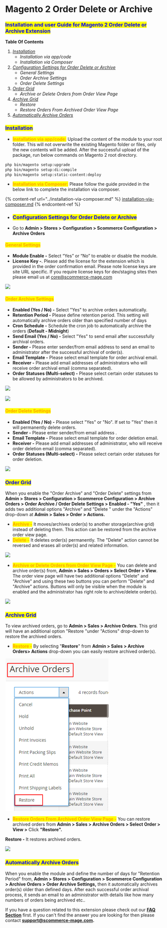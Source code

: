 # Magento 2 Order Delete or Archive

### <mark style="color:blue;">Installation and user Guide for Magento 2 Order Delete or Archive Extension</mark>

**Table Of Contents**

1. [_Installation_ ](magento-2-order-delete-or-archive.md#\_bookmark0)
   * _Installation via app/code_&#x20;
   * _Installation via Composer_
2. [_Configuration Settings for Order Delete or Archive_ ](magento-2-order-delete-or-archive.md#\_bookmark3)
   * _General Settings_&#x20;
   * _Order Archive Settings_&#x20;
   * _Order Delete Settings_&#x20;
3. [_Order Grid_ ](magento-2-order-delete-or-archive.md#\_bookmark7)
   * _Archive or Delete Orders from Order View Page_&#x20;
4. [_Archive Grid_ ](magento-2-order-delete-or-archive.md#\_bookmark9)
   * _Restore_&#x20;
   * _Restore Orders From Archived Order View Page_&#x20;
5. [_Automatically Archive Orders_](magento-2-order-delete-or-archive.md#\_bookmark12)&#x20;

### <mark style="color:blue;">Installation</mark> <a href="#_bookmark0" id="_bookmark0"></a>

* <mark style="color:orange;">**Installation via app/code:**</mark> Upload the content of the module to your root folder. This will not overwrite the existing Magento folder or files, only the new contents will be added. After the successful upload of the package, run below commands on Magento 2 root directory.

```
php bin/magento setup:upgrade
php bin/magento setup:di:compile
php bin/magento setup:static-content:deploy
```

* <mark style="color:orange;">**Installation via Composer:**</mark> Please follow the guide provided in the below link to complete the installation via composer.

{% content-ref url="../installation-via-composer.md" %}
[installation-via-composer.md](../installation-via-composer.md)
{% endcontent-ref %}

* ### <mark style="color:blue;">Configuration Settings for Order Delete or Archive</mark> <a href="#_bookmark3" id="_bookmark3"></a>
* Go to **Admin > Stores > Configuration > Scommerce Configuration > Archive Orders**

#### <mark style="color:orange;">General Settings</mark> <a href="#_bookmark4" id="_bookmark4"></a>

* **Module Enable -** Select “Yes” or “No” to enable or disable the module.
* **License Key -**. Please add the license for the extension which is provided in the order confirmation email. Please note license keys are site URL specific. If you require license keys for dev/staging sites then please email us at [core@scommerce-mage.com](mailto:core@scommerce-mage.com)

![](../../.gitbook/assets/order\_general.jpg)

#### <mark style="color:orange;">Order Archive Settings</mark> <a href="#_bookmark5" id="_bookmark5"></a>

* **Enabled (Yes / No) -** Select "Yes" to archive orders automatically.
* **Retention Period -** Please define retention period. This setting will automatically archive orders older than specified number of days
* **Cron Schedule -** Schedule the cron job to automatically archive the orders (**Default - Midnight**)
* **Send Email (Yes / No) -** Select "Yes" to send email after successfully archival orders.
* **Sender -** Please enter sender/from email address to send an email to administrator after the successful archival of order(s).
* **Email Template -** Please select email template for order archival email.
* **Receiver -** Please add email addresses of administrators who will receive order archival email (comma separated).
* **Order Statuses (Multi-select) -** Please select certain order statuses to be allowed by administrators to be archived.

![](../../.gitbook/assets/order\_archive1.jpg)

![](../../.gitbook/assets/order\_archive3.jpg)

#### <mark style="color:orange;">Order Delete Settings</mark> <a href="#_bookmark6" id="_bookmark6"></a>

* **Enabled (Yes / No) -** Please select "Yes" or "No". If set to "Yes" then it will permanently delete orders.
* **Sender -** Please enter sender/from email address .
* **Email Template -** Please select email template for order deletion email.
* **Receiver -** Please add email addresses of administrator, who will receive order deletion email (comma separated).
* **Order Statuses (Multi-select) -** Please select certain order statuses for order deletion.

![](../../.gitbook/assets/order\_delete.jpg)

### <mark style="color:blue;">Order Grid</mark> <a href="#_bookmark7" id="_bookmark7"></a>

When you enable the "Order Archive" and "Order Delete" settings from **Admin > Stores > Configuration > Scommerce Configuration > Archive Orders > Order Archive / Order Delete Settings > Enabled - "Yes"** , then it adds two additional options "Archive" and "Delete " under the "Actions" drop-down at **Admin > Sales > Order > Actions.**

* <mark style="color:orange;">**Archive -**</mark> It moves/archives order(s) to another storage(archive grid) instead of deleting them. This action can be restored from the archive order view page.
* <mark style="color:orange;">**Delete -**</mark> It deletes order(s) permanently. The "Delete" action cannot be reversed and erases all order(s) and related information.

![](../../.gitbook/assets/order\_grid.png)

* <mark style="color:orange;">**Archive or Delete Orders from Order View Page -**</mark> You can delete and archive order(s) from, **Admin > Sales > Orders > Select Order > View**. The order view page will have two additional options "Delete" and "Archive" and using these two buttons you can perform "Delete" and "Archive" actions. Buttons will only be visible when the module is enabled and the administrator has right role to archive/delete order(s).

![](../../.gitbook/assets/order\_archiveordeleteorders.jpg)

### <mark style="color:blue;">Archive Grid</mark> <a href="#_bookmark9" id="_bookmark9"></a>

To view archived orders, go to **Admin > Sales > Archive Orders**. This grid will have an additional option "Restore "under "Actions" drop-down to restore the archived orders.

* <mark style="color:orange;">**Restore -**</mark> By selecting "**Restore**" from **Admin > Sales > Archive Orders> Actions** drop-down you can easily restore archived order(s).

![ArchiveOrders\_02.png](<../../.gitbook/assets/6 (35)>)

* <mark style="color:orange;">**Restore Orders From Archived Order View Page -**</mark> You can restore archived orders from **Admin > Sales > Archive Orders > Select Order > View >** Click **"Restore".**

**Restore -** It restores archived orders.

![](../../.gitbook/assets/order\_final.jpg)

### <mark style="color:blue;">Automatically Archive Orders</mark> <a href="#_bookmark12" id="_bookmark12"></a>

When you enable the module and define the number of days for "Retention Period" from, **Admin > Stores > Configuration > Scommerce Configuration > Archive Orders > Order Archive Settings,** then it automatically archives order(s) older than defined days. After each successful order archival process, it sends an email to an administrator with details like how many numbers of orders being archived etc..

If you have a question related to this extension please check out our [**FAQ Section**](https://www.scommerce-mage.com/magento-2-delete-or-archive-order.html#faq) first. If you can't find the answer you are looking for then please contact [**support@scommerce-mage.com**](mailto:core@scommerce-mage.com)**.**
